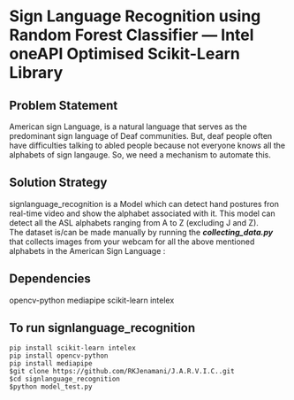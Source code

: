 # Sign Language Recognition using Random Forest Classifier — Intel oneAPI Optimised Scikit-Learn Library
## Problem Statement
American sign Language, is a natural language that serves as the predominant sign language of Deaf communities. But, deaf people often have difficulties talking to abled people because not everyone knows all the alphabets of sign langauge. So, we need a mechanism to automate this.<br>
## Solution Strategy
signlanguage_recognition is a Model which can detect hand postures fron real-time video and show the alphabet associated with it. This model can detect all the ASL alphabets ranging from A to Z (excluding J and Z).<br>
The dataset is/can be made manually by running the __*collecting_data.py*__ that collects images from your webcam for all the above mentioned alphabets in the American Sign Language :<br>
## Dependencies
opencv-python
mediapipe
scikit-learn intelex
## To run signlanguage_recognition
~~~~
pip install scikit-learn intelex
pip install opencv-python
pip install mediapipe
$git clone https://github.com/RKJenamani/J.A.R.V.I.C..git 
$cd signlanguage_recognition
$python model_test.py
~~~~
